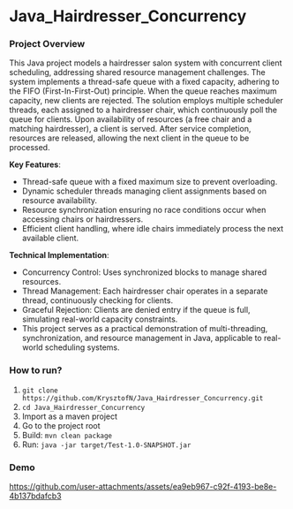 # Java_Hairdresser_Concurrency
### Project Overview
This Java project models a hairdresser salon system with concurrent client scheduling, addressing shared resource management challenges. The system implements a thread-safe queue with a fixed capacity, adhering to the FIFO (First-In-First-Out) principle. When the queue reaches maximum capacity, new clients are rejected.
The solution employs multiple scheduler threads, each assigned to a hairdresser chair, which continuously poll the queue for clients. Upon availability of resources (a free chair and a matching hairdresser), a client is served. After service completion, resources are released, allowing the next client in the queue to be processed.

**Key Features**:
- Thread-safe queue with a fixed maximum size to prevent overloading.
- Dynamic scheduler threads managing client assignments based on resource availability.
- Resource synchronization ensuring no race conditions occur when accessing chairs or hairdressers.
- Efficient client handling, where idle chairs immediately process the next available client.

**Technical Implementation**:
- Concurrency Control: Uses synchronized blocks to manage shared resources.
- Thread Management: Each hairdresser chair operates in a separate thread, continuously checking for clients.
- Graceful Rejection: Clients are denied entry if the queue is full, simulating real-world capacity constraints.
- This project serves as a practical demonstration of multi-threading, synchronization, and resource management in Java, applicable to real-world scheduling systems.

### How to run?
1. ```git clone https://github.com/KrysztofN/Java_Hairdresser_Concurrency.git```
2. ```cd Java_Hairdresser_Concurrency```
3. Import as a maven project
4. Go to the project root
5. Build: ```mvn clean package```
6. Run: ```java -jar target/Test-1.0-SNAPSHOT.jar```

### Demo
https://github.com/user-attachments/assets/ea9eb967-c92f-4193-be8e-4b137bdafcb3

